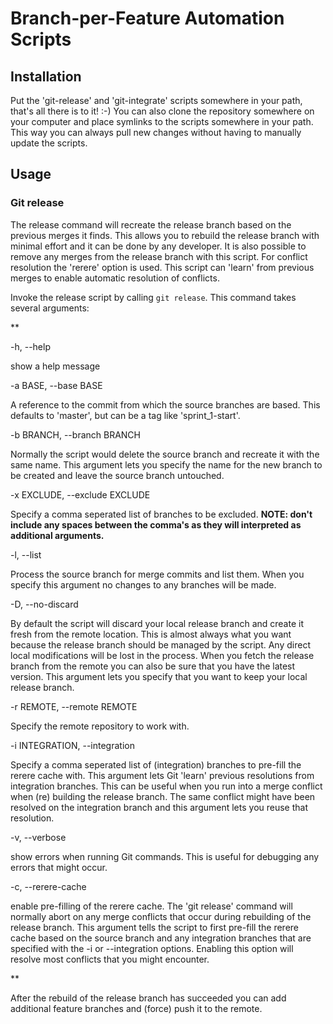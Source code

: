 # Branch-per-Feature Automation Scripts

## Installation

Put the 'git-release' and 'git-integrate' scripts somewhere in your path, that's all there is to it! :-)
You can also clone the repository somewhere on your computer and place symlinks to the scripts somewhere 
in your path. This way you can always pull new changes without having to manually update the scripts.

## Usage

### Git release

The release command will recreate the release branch based on the previous merges it finds. This allows you to rebuild the release branch with minimal effort and it can be done by any developer. It is also possible to remove any merges from the release branch with this script. For conflict resolution the 'rerere' option is used. This script can 'learn' from previous merges to enable automatic resolution of conflicts.

Invoke the release script by calling `git release`. This command takes several arguments:

**

-h, --help

show a help message

-a BASE, --base BASE 

A reference to the commit from which the source branches are based. This defaults to 'master', but can be a tag like 'sprint_1-start'.

-b BRANCH, --branch BRANCH

Normally the script would delete the source branch and recreate it with the same name. This argument lets you specify the name for the new branch to be created and leave the source branch untouched.

-x EXCLUDE, --exclude EXCLUDE

Specify a comma seperated list of branches to be excluded. **NOTE: don't include any spaces between the comma's as they will interpreted as additional arguments.**

-l, --list

Process the source branch for merge commits and list them. When you specify this argument no changes to any branches will be made.

-D, --no-discard

By default the script will discard your local release branch and create it fresh from the remote location. This is almost always what you want because the release branch should be managed by the script. Any direct local modifications will be lost in the process. When you fetch the release branch from the remote you can also be sure that you have the latest version. This argument lets you specify that you want to keep your local release branch.

-r REMOTE, --remote REMOTE

Specify the remote repository to work with.

-i INTEGRATION, --integration

Specify a comma seperated list of (integration) branches to pre-fill the rerere cache with. This argument lets Git 'learn' previous resolutions from integration branches. This can be useful when you run into a merge conflict when (re) building the release branch. The same conflict might have been resolved on the integration branch and this argument lets you reuse that resolution.

-v, --verbose

show errors when running Git commands. This is useful for debugging any errors that might occur.

-c, --rerere-cache

enable pre-filling of the rerere cache. The 'git release' command will normally abort on any merge conflicts that occur during rebuilding of the release branch. This argument tells the script to first pre-fill the rerere cache based on the source branch and any integration branches that are specified with the -i or --integration options. Enabling this option will resolve most conflicts that you might encounter.

**

After the rebuild of the release branch has succeeded you can add additional feature branches and (force) push it to the remote.